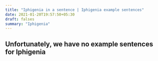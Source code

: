 ```yaml
---
title: "Iphigenia in a sentence | Iphigenia example sentences"
date: 2021-01-20T19:57:50+05:30
draft: falses
summary: "Iphigenia"
---
```

## Unfortunately, we have no example sentences for Iphigenia                 
